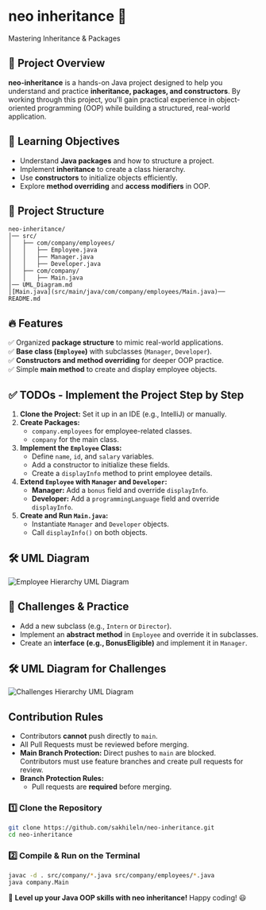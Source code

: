 # neo inheritance 🚀  
Mastering Inheritance & Packages

## 📌 Project Overview
**neo-inheritance** is a hands-on Java project designed to help you understand and practice **inheritance, packages, and constructors**. By working through this project, you'll gain practical experience in object-oriented programming (OOP) while building a structured, real-world application.

## 🎯 Learning Objectives
- Understand **Java packages** and how to structure a project.
- Implement **inheritance** to create a class hierarchy.
- Use **constructors** to initialize objects efficiently.
- Explore **method overriding** and **access modifiers** in OOP.


## 📂 Project Structure
```
neo-inheritance/
│── src/
│   ├── com/company/employees/
│   │   ├── Employee.java
│   │   ├── Manager.java
│   │   ├── Developer.java
│   ├── com/company/
│   │   ├── Main.java
│── UML_Diagram.md
│[Main.java](src/main/java/com/company/employees/Main.java)── README.md
```

## 🔥 Features
✅ Organized **package structure** to mimic real-world applications.  
✅ **Base class (`Employee`)** with subclasses (`Manager`, `Developer`).  
✅ **Constructors and method overriding** for deeper OOP practice.  
✅ Simple **main method** to create and display employee objects.  

## ✅ TODOs - Implement the Project Step by Step
1. **Clone the Project:** Set it up in an IDE (e.g., IntelliJ) or manually.
2. **Create Packages:** 
   - `company.employees` for employee-related classes.
   - `company` for the main class.
3. **Implement the `Employee` Class:**
   - Define `name`, `id`, and `salary` variables.
   - Add a constructor to initialize these fields.
   - Create a `displayInfo` method to print employee details.
4. **Extend `Employee` with `Manager` and `Developer`:**
   - **Manager:** Add a `bonus` field and override `displayInfo`.
   - **Developer:** Add a `programmingLanguage` field and override `displayInfo`.
5. **Create and Run `Main.java`:**
   - Instantiate `Manager` and `Developer` objects.
   - Call `displayInfo()` on both objects.

## 🛠️ UML Diagram

![Employee Hierarchy UML Diagram](https://www.plantuml.com/plantuml/png/bP0_IWOn4CNxd6BARt7t0cAnXHQ2LfvWremXC9c4_5bOrBiROqmXY_1raybxxyURDMMCkJXMhumfmOCBx0yYU5S02xpaQCM0eAFsjfB1wZPgNpOcICWOZxgv6TxBZsl-LizTDpM5jYam7e_ovY_JBUo-PdsgZdv6GKEnatlyvgMavktVP-5NGEvf9_PXO7h14Bs9w5oTdr1CgQIMDUIdsEx-5piEUlUnBByb_cm7HQqakZZ-0W00)

## 🎯 Challenges & Practice
- Add a new subclass (e.g., `Intern` or `Director`).
- Implement an **abstract method** in `Employee` and override it in subclasses.
- Create an **interface (e.g., BonusEligible)** and implement it in `Manager`.

## 🛠️ UML Diagram for Challenges

![Challenges Hierarchy UML Diagram](https://www.plantuml.com/plantuml/png/dLBDIWCn4BxdAUROOhSF8295xA6W9vzWkZiDWSbaoS_2OdrtcyGeYuh5MtRc-vblPdSXee_9iZ8IoP-m9tXmaiAUZJP79dXL03VG8_U9CL9fhjQtCBXqQQitfNh6461lHtOpLK87Bz4RqI1egNmRYM26ygnC2CZevwBUkAlAscJqvWEtBeZ1X95nFiZ9PVF9cU7B-Xa5DVdgtEIFUT3CRUsVnFyskIxy8qt4RYI_J3zwfprQUta_eUY4ch9WW_ysKorU4VoGRoPBpoHc8XzChAkja7_xV5xrxjnrRPFBQalphLwjLRlETdk-N_vRQaSo9Cll)

## Contribution Rules
- Contributors **cannot** push directly to `main`.
- All Pull Requests must be reviewed before merging.
- **Main Branch Protection:** Direct pushes to `main` are blocked. Contributors must use feature branches and create pull requests for review.
- **Branch Protection Rules:**
  - Pull requests are **required** before merging.

### 1️⃣ Clone the Repository
```bash
git clone https://github.com/sakhileln/neo-inheritance.git
cd neo-inheritance
```
### 2️⃣ Compile &  Run on the Terminal
```bash
javac -d . src/company/*.java src/company/employees/*.java
java company.Main
```

🚀 **Level up your Java OOP skills with neo inheritance!** Happy coding! 😃

